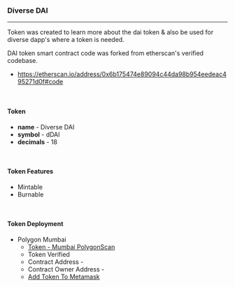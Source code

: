 ### Diverse DAI
---
  Token was created to learn more about the dai token & 
also be used for diverse dapp's where a token is needed.

DAI token smart contract code was forked from etherscan's verified codebase.
 - https://etherscan.io/address/0x6b175474e89094c44da98b954eedeac495271d0f#code

<br/>

#### Token
 - **name** - Diverse DAI
 - **symbol** - dDAI
 - **decimals** - 18
<br/>

#### Token Features
 - Mintable
 - Burnable
<br/>

#### Token Deployment 
 - Polygon Mumbai
   - [Token - Mumbai PolygonScan](https://mumbai.polygonscan.com/address/0xa485000aa89d8077fea85ad0c38f47f54a6fe476#code)
   - Token Verified
   - Contract Address - 
   - Contract Owner Address - 
   - <a target="_blank" href="https://metamask.dsolutions.mn/add-token?name=Diverse USDC&symbol=dUSDC&decimals=6&address=0x2b8920cBdDCc3e85753423eEceCd179cb9232554&imgUrl=https://cryptologos.cc/logos/usd-coin-usdc-logo.png">Add Token To Metamask</a>


